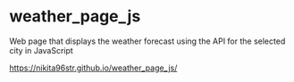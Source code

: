 # weather_page_js
Web page that displays the weather forecast using the API for the selected city in JavaScript

https://nikita96str.github.io/weather_page_js/
